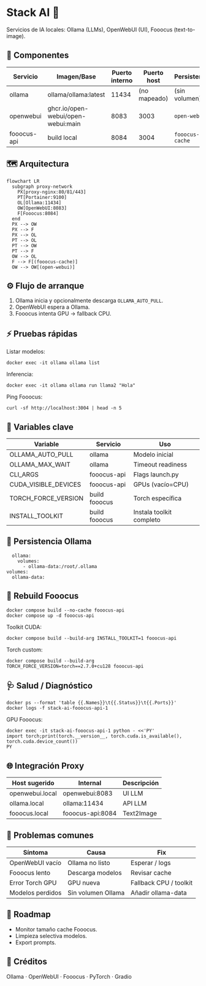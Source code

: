 # Stack AI 🤖

Servicios de IA locales: Ollama (LLMs), OpenWebUI (UI), Fooocus (text-to-image).

## 🧩 Componentes
| Servicio | Imagen/Base | Puerto interno | Puerto host | Persistencia |
|----------|-------------|---------------|-------------|--------------|
| ollama | ollama/ollama:latest | 11434 | (no mapeado) | (sin volumen) |
| openwebui | ghcr.io/open-webui/open-webui:main | 8083 | 3003 | `open-webui` |
| fooocus-api | build local | 8084 | 3004 | `fooocus-cache` |

## 🗺️ Arquitectura
```mermaid
flowchart LR
  subgraph proxy-network
    PX[proxy-nginx:80/81/443]
    PT[Portainer:9100]
    OL[Ollama:11434]
    OW[OpenWebUI:8083]
    F[Fooocus:8084]
  end
  PX --> OW
  PX --> F
  PX --> OL
  PT --> OL
  PT --> OW
  PT --> F
  OW --> OL
  F --> F[(fooocus-cache)]
  OW --> OW[(open-webui)]
```

## ⚙️ Flujo de arranque
1. Ollama inicia y opcionalmente descarga `OLLAMA_AUTO_PULL`.
2. OpenWebUI espera a Ollama.
3. Fooocus intenta GPU → fallback CPU.

## ⚡ Pruebas rápidas
Listar modelos:
```
docker exec -it ollama ollama list
```
Inferencia:
```
docker exec -it ollama ollama run llama2 "Hola"
```
Ping Fooocus:
```
curl -sf http://localhost:3004 | head -n 5
```

## 🔑 Variables clave
| Variable | Servicio | Uso |
|----------|----------|-----|
| OLLAMA_AUTO_PULL | ollama | Modelo inicial |
| OLLAMA_MAX_WAIT | ollama | Timeout readiness |
| CLI_ARGS | fooocus-api | Flags launch.py |
| CUDA_VISIBLE_DEVICES | fooocus-api | GPUs (vacío=CPU) |
| TORCH_FORCE_VERSION | build fooocus | Torch específica |
| INSTALL_TOOLKIT | build fooocus | Instala toolkit completo |

## 💾 Persistencia Ollama
```
  ollama:
    volumes:
      - ollama-data:/root/.ollama
volumes:
  ollama-data:
```

## 🔁 Rebuild Fooocus
```
docker compose build --no-cache fooocus-api
docker compose up -d fooocus-api
```
Toolkit CUDA:
```
docker compose build --build-arg INSTALL_TOOLKIT=1 fooocus-api
```
Torch custom:
```
docker compose build --build-arg TORCH_FORCE_VERSION=torch==2.7.0+cu128 fooocus-api
```

## 🩺 Salud / Diagnóstico
```
docker ps --format 'table {{.Names}}\t{{.Status}}\t{{.Ports}}'
docker logs -f stack-ai-fooocus-api-1
```
GPU Fooocus:
```
docker exec -it stack-ai-fooocus-api-1 python - <<'PY'
import torch;print(torch.__version__, torch.cuda.is_available(), torch.cuda.device_count())
PY
```

## 🌐 Integración Proxy
| Host sugerido | Internal | Descripción |
|---------------|----------|-------------|
| openwebui.local | openwebui:8083 | UI LLM |
| ollama.local | ollama:11434 | API LLM |
| fooocus.local | fooocus-api:8084 | Text2Image |

## 🐞 Problemas comunes
| Síntoma | Causa | Fix |
|---------|-------|-----|
| OpenWebUI vacío | Ollama no listo | Esperar / logs |
| Fooocus lento | Descarga modelos | Revisar cache |
| Error Torch GPU | GPU nueva | Fallback CPU / toolkit |
| Modelos perdidos | Sin volumen Ollama | Añadir ollama-data |

## 🚀 Roadmap
* Monitor tamaño cache Fooocus.
* Limpieza selectiva modelos.
* Export prompts.

## 🙏 Créditos
Ollama · OpenWebUI · Fooocus · PyTorch · Gradio
